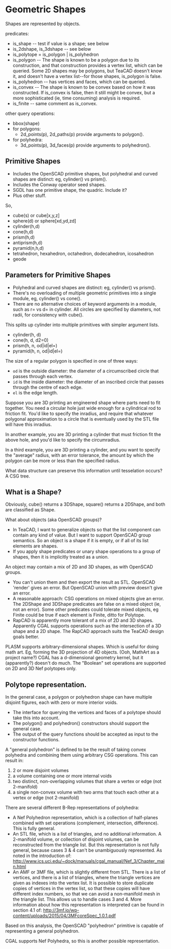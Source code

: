 # Geometric Shapes

Shapes are represented by objects.

predicates:
* is_shape -- test if value is a shape; see below
* is_2dshape, is_3dshape -- see below
* is_polytope = is_polygon | is_polyhedron
* is_polygon -- The shape is known to be a polygon due to its construction,
  and that construction provides a vertex list, which can be queried.
  Some 2D shapes may be polygons, but TeaCAD doesn't know it, and doesn't
  have a vertex list--for those shapes, is_polygon is false.
* is_polyhedron -- has vertices and faces, which can be queried.
* is_convex -- The shape is known to be convex based on how it was constructed.
  If is_convex is false, then it still might be convex, but a more sophisticated
  (ie, time consuming) analysis is required.
* is_finite -- same comment as is_convex.

other query operations:
* bbox(shape)
* for polygons:
  * 2d_points(p), 2d_paths(p) provide arguments to polygon().
* for polyhedra:
  * 3d_points(p), 3d_faces(p) provide arguments to polyhedron().

## Primitive Shapes
* Includes the OpenSCAD primitive shapes, but polyhedral and curved shapes
  are distinct: eg, cylinder() vs prism().
* Includes the Conway operator seed shapes.
* SGDL has one primitive shape, the quadric. Include it?
* Plus other stuff.

So,
* cube(s) or cube[x,y,z]
* sphere(d) or sphere[xd,yd,zd]
* cylinder(h,d)
* cone(h,d)
* prism(h,d)
* antiprism(h,d)
* pyramid(n,h,d)
* tetrahedron, hexahedron, octahedron, dodecahedron, icosahedron
* geode

## Parameters for Primitive Shapes
* Polyhedral and curved shapes are distinct: eg, cylinder() vs prism().
* There's no overloading of multiple geometric primitives into a single module,
  eg, cylinder() vs cone().
* There are no alternative choices of keyword arguments in a module,
  such as r= vs d= in cylinder. All circles are specified by diameters,
  not radii, for consistency with cube().

This splits up cylinder into multiple primitives with simpler argument lists.
* cylinder(h, d)
* cone(h, d, d2=0)
* prism(h, n, od|id|el=)
* pyramid(h, n, od|id|el=)

The size of a regular polygon is specified in one of three ways:
* `od` is the outside diameter: the diameter of a circumscribed circle that
  passes through each vertex.
* `id` is the inside diameter: the diameter of an inscribed circle that passes
  through the centre of each edge.
* `el` is the edge length.

Suppose you are 3D printing an engineered shape where parts need to fit
together. You need a circular hole just wide enough for a cylindrical rod to
friction fit. You'd like to specify the inradius, and require that whatever
polygonal approximation to a circle that is eventually used by the STL file
will have this inradius.

In another example, you are 3D printing a cylinder that must friction fit the
above hole, and you'd like to specify the circumradius.

In a third example, you are 3D printing a cylinder, and you want to specify
the "average" radius, with an error tolerance, the amount by which the polygon
can be more or less than the specified radius.

What data structure can preserve this information until tesselation occurs?
A CSG tree.

## What is a Shape?
Obviously, cube() returns a 3DShape, square() returns a 2DShape,
and both are classified as Shape.

What about objects (aka OpenSCAD groups)?
* In TeaCAD, I want to generalize objects so that the list component can
  contain any kind of value. But I want to support OpenSCAD group semantics.
  So an object is a shape if it is empty, or if all of its list elements
  are shapes.
* If you apply shape predicates or unary shape operations to a group of shapes,
  then it is implicitly treated as a union.

An object may contain a mix of 2D and 3D shapes, as with OpenSCAD groups.
* You can't union them and then export the result as STL. OpenSCAD 'render'
  gives an error. But OpenSCAD union with preview doesn't give an error.
* A reasonable approach: CSG operations on mixed objects give an error.
  The 2DShape and 3DShape predicates are false on a mixed object (ie, not an
  error). Some other predicates could tolerate mixed objects,
  eg Finite could be true if each element is Finite, ditto for Polytope.
* RapCAD is apparently more tolerant of a mix of 2D and 3D shapes.
  Apparently CGAL supports operations such as the intersection of a 3D shape
  and a 2D shape. The RapCAD approach suits the TeaCAD design goals better.

PLASM supports arbitrary-dimensional shapes. Which is useful for doing math art.
Eg, forming the 3D projection of 4D objects. (Ooh, MathArt as a project name?)
CGAL has a d-dimensional geometry kernel, but it (apparently?) doesn't do much.
The "Boolean" set operations are supported on 2D and 3D Nef polytopes only.

## Polytope representation.
In the general case, a polygon or polyhedron shape can have
multiple disjoint figures, each with zero or more interior voids.
* The interface for querying the vertices and faces of a polytope
  should take this into account.
* The polygon() and polyhedron() constructors should support the general case.
* The output of the query functions should be accepted as input to the
  constructor functions.

A "general polyhedron" is defined to be the result of taking convex polyhedra
and combining them using arbitrary CSG operations. This can result in:
 1. 2 or more disjoint volumes
 2. a volume containing one or more internal voids
 3. two distinct, non-overlapping volumes that share a vertex or edge
    (not 2-manifold)
 4. a single non-convex volume with two arms that touch each other
    at a vertex or edge (not 2-manifold)

There are several different B-Rep representations of polyhedra:
* A Nef Polyhedron representation, which is a collection of half-planes
  combined with set operations (complement, intersection, difference).
  This is fully general.
* An STL file, which is a list of triangles, and no additional information.
  A 2-manifold volume, or collection of disjoint volumes, can be reconstructed
  from the triangle list. But this representation is not fully general,
  because cases 3 & 4 can't be unambiguously represented.
  As noted in the introduction of:
  http://www.ics.uci.edu/~dock/manuals/cgal_manual/Nef_3/Chapter_main.html
* An AMF or 3MF file, which is slightly different from STL.
  There is a list of vertices, and there is a list of triangles, where the
  triangle vertices are given as indexes into the vertex list.
  It is possible to store duplicate copies of vertices in the vertex list,
  so that these copies will have different index numbers, so that we can
  avoid a non-manifold mesh in the triangle list. This allows us to handle
  cases 3 and 4. More information about how this representation is
  interpreted can be found in section 4.1 of:
  http://3mf.io/wp-content/uploads/2015/04/3MFcoreSpec_1.0.1.pdf

Based on this analysis, the OpenSCAD "polyhedron" primitive is capable
of representing a general polyhedron.

CGAL supports Nef Polyhedra, so this is another possible representation.
